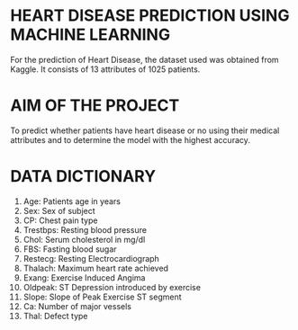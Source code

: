 # HEART DISEASE PREDICTION USING MACHINE LEARNING
For the prediction of Heart Disease, the dataset used was obtained from Kaggle. 
It consists of 13 attributes of 1025 patients.

# AIM OF THE PROJECT
To predict whether patients have heart disease or no using their medical attributes and to determine the model with the highest accuracy.

# DATA DICTIONARY
1. Age: Patients age in years
2. Sex: Sex of subject
3. CP: Chest pain type
4. Trestbps: Resting blood pressure
5. Chol: Serum cholesterol in mg/dl
6. FBS: Fasting blood sugar
7. Restecg: Resting Electrocardiograph
8. Thalach: Maximum heart rate achieved
9. Exang: Exercise Induced Angima
10. Oldpeak: ST Depression introduced by exercise
11. Slope: Slope of Peak Exercise ST segment
12. Ca: Number of major vessels
13. Thal: Defect type
